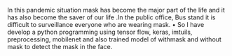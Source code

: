 In this pandemic situation mask has become the major part of the life and it has also 
become the saver of our life .In the public office, Bus stand it is difficult to surveillance 
everyone who are wearing mask.
• So I have develop a python programming using tensor flow, keras, imtuils, preprocessing, 
mobilenet and also trained model of withmask and without mask to detect the mask in 
the face.
